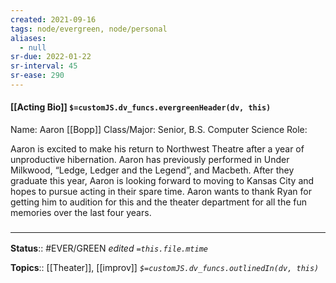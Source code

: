 ```yaml
---
created: 2021-09-16
tags: node/evergreen, node/personal
aliases:
  - null
sr-due: 2022-01-22
sr-interval: 45
sr-ease: 290
---
```


#### [[Acting Bio]] `$=customJS.dv_funcs.evergreenHeader(dv, this)`

Name: Aaron [[Bopp]]
Class/Major: Senior, B.S. Computer Science
Role: 

Aaron is excited to make his return to Northwest Theatre after a year of unproductive hibernation. Aaron has previously performed in Under Milkwood, “Ledge, Ledger and the Legend”, and Macbeth. After they graduate this year, Aaron is looking forward to moving to Kansas City and hopes to pursue acting in their spare time. Aaron wants to thank Ryan for getting him to audition for this and the theater department for all the fun memories over the last four years.

### <hr class="footnote"/>

**Status**:: #EVER/GREEN 
*edited `=this.file.mtime`*

**Topics**:: [[Theater]], [[improv]]
*`$=customJS.dv_funcs.outlinedIn(dv, this)`*
